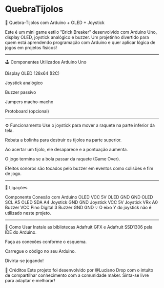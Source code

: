 # QuebraTijolos
🧱 Quebra-Tijolos com Arduino + OLED + Joystick


Este é um mini game estilo "Brick Breaker" desenvolvido com Arduino Uno, display OLED, joystick analógico e buzzer.
Um projetinho divertido para quem está aprendendo programação com Arduino e quer aplicar lógica de jogos em projetos físicos!

-----------------------------------------------------------------------------------------------------------------------------
🕹️ Componentes Utilizados
Arduino Uno

Display OLED 128x64 (I2C)

Joystick analógico

Buzzer passivo

Jumpers macho-macho

Protoboard (opcional)

----------------------------------------------------------------------------------------------------------------------------

⚙️ Funcionamento
Use o joystick para mover a raquete na parte inferior da tela.

Rebata a bolinha para destruir os tijolos na parte superior.

Ao acertar um tijolo, ele desaparece e a pontuação aumenta.

O jogo termina se a bola passar da raquete (Game Over).

Efeitos sonoros são tocados pelo buzzer em eventos como colisões e fim de jogo.

----------------------------------------------------------------------------------------------------------------------------

📌 Ligações

Componente	Conexão com Arduino
OLED VCC	5V
OLED GND	GND
OLED SCL	A5
OLED SDA	A4
Joystick GND	GND
Joystick VCC	5V
Joystick VRx	A0
Buzzer VCC	Pino Digital 3
Buzzer GND	GND
💡 O eixo Y do joystick não é utilizado neste projeto.

----------------------------------------------------------------------------------------------------------------------------

🚀 Como Usar
Instale as bibliotecas Adafruit GFX e Adafruit SSD1306 pela IDE do Arduino.

Faça as conexões conforme o esquema.

Carregue o código no seu Arduino.

Divirta-se jogando!

📢 Créditos
Este projeto foi desenvolvido por @Luciano Drop com o intuito de compartilhar conhecimento com a comunidade maker.
Sinta-se livre para adaptar e melhorar!
